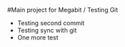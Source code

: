 #Main project for Megabit / Testing Git

- Testing second commit
- Testing sync with git 
- One more test 
